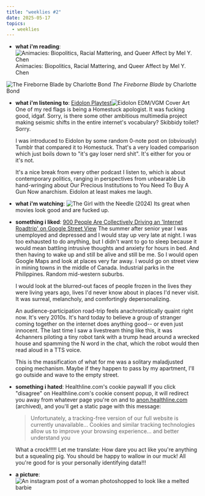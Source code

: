 ```yaml
---
title: "weeklies #2"
date: 2025-05-17
topics:
  - weeklies
---
```

- __what i'm reading__: ![Animacies: Biopolitics, Racial Mattering, and Queer Affect by Mel Y. Chen](https://assets-us-01.kc-usercontent.com/f7ca9afb-82c2-002a-a423-84e111d5b498/49125965-d55a-4ac3-ba7a-b7f76fa54fc1/978-0-8223-5272-3_pr.jpg?fm=webp&auto=format&lossless=true)
Animacies: Biopolitics, Racial Mattering, and Queer Affect by Mel Y. Chen

![The Fireborne Blade by Charlotte Bond](https://images-na.ssl-images-amazon.com/images/S/compressed.photo.goodreads.com/books/1695068284i/143166308.jpg)
_The Fireborne Blade_ by Charlotte Bond
- __what i'm listening to__: [Eidolon Playtest](https://www.audioentropy.com/eidolon-playtest/)![Eidolon EDM/VGM Cover Art](https://i.scdn.co/image/ab6765630000ba8a73918845726fe2b53059aa5d)
	One of my red flags is being a Homestuck apologist. It was fucking good, idgaf. Sorry, is there some other ambitious multimedia project making seismic shifts in the entire internet's vocabulary? Skibbidy toilet? Sorry.
	
	I was introduced to Eidolon by some random 0-note post on (obviously) Tumblr that compared it to Homestuck. That's a very loaded comparison which just boils down to "it's gay loser nerd shit". It's either for you or it's not.
	
	It's a nice break from every other podcast I listen to, which is about contemporary politics, ranging in perspectives from unbearable Lib hand-wringing about Our Precious Institutions to You Need To Buy A Gun Now anarchism. Eidolon at least makes me laugh. 

- __what i'm watching__: ![The Girl with the Needle (2024)](https://s3.amazonaws.com/nightjarprod/content/uploads/sites/4/2025/02/18092105/the-girl-with-the-needle-poster-scaled.jpg) Its great when movies look good and are fucked up.
- __something i liked__: [900 People Are Collectively Driving an 'Internet Roadtrip' on Google Street View](https://www.404media.co/900-people-are-collectively-driving-an-internet-roadtrip-on-google-street-view/) 
	The summer after senior year I was unemployed and depressed and I would stay up very late at night. I was too exhausted to do anything, but I didn't want to go to sleep because it would mean battling intrusive thoughts and anxiety for hours in bed. And then having to wake up and still be alive and still be me. So I would open Google Maps and look at places very far away. I would go on street view in mining towns in the middle of Canada. Industrial parks in the Philippines. Random mid-western suburbs. 
	
	I would look at the blurred-out faces of people frozen in the lives they were living years ago, lives I'd never know about in places I'd never visit. It was surreal, melancholy, and comfortingly depersonalizing.
	
	An audience-participation road-trip feels anachronistically quaint right now. It's very 2010s. It's hard today to believe a group of stranger coming together on the internet does anything good-- or even just innocent. The last time I saw a livestream thing like this, it was 4channers piloting a tiny robot tank with a trump head around a wrecked house and spamming the N word in the chat, which the robot would then read aloud in a TTS voice.
	
	This is the massification of what for me was a solitary maladjusted coping mechanism. Maybe if they happen to pass by my apartment, I'll go outside and wave to the empty street.

- __something i hated__: Healthline.com's cookie paywall
	If you click "disagree" on Healthline.com's cookie consent popup, it will redirect you away from whatever page you're on and to [anon.healthline.com](https://web.archive.org/web/20250505191434/https://anon.healthline.com/) (archived), and you'll get a static page with this message:
	> Unfortunately, a tracking-free version of our full website is currently unavailable... Cookies and similar tracking technologies allow us to improve your browsing experience... and better understand you
	
	What a crock!!!!! Let me translate: How dare you act like you're anything but a squealing pig. You should be happy to wallow in our muck! All you're good for is your personally identifying data!!! 
- __a picture__: ![An instagram post of a woman photoshopped to look like a melted barbie](https://i.postimg.cc/DZ3gdzHr/8a58673c-8903-417d-aa27-938d84d2b989.jpg)